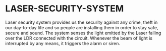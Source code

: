 # LASER-SECURITY-SYSTEM
Laser security system provides us the security against any crime, theft in our day-to-day life and so people are installing them in order to stay safe, secure and 
sound. The system senses the light emitted by the Laser falling over the LDR connected with the circuit. Whenever the beam of light is interrupted by any means, it 
triggers the alarm or siren.
